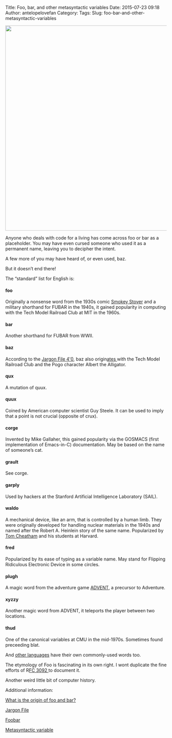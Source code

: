 Title: Foo, bar, and other metasyntactic variables
Date: 2015-07-23 09:18
Author: antelopelovefan
Category: 
Tags: 
Slug: foo-bar-and-other-metasyntactic-variables

<img src="https://d262ilb51hltx0.cloudfront.net/max/600/1*jQEX5RU7n6DSj1_xgeUmsA.jpeg" width="640" height="640" />

Anyone who deals with code for a living has come across foo or bar as a placeholder. You may have even cursed someone who used it as a permanent name, leaving you to decipher the intent.

A few more of you may have heard of, or even used, baz.

But it doesn’t end there!

The “standard” list for English is:

#### foo

Originally a nonsense word from the 1930s comic [Smokey Stover](https://en.wikipedia.org/wiki/Smokey_Stover) and a military shorthand for FUBAR in the 1940s, it gained popularity in computing with the Tech Model Railroad Club at MIT in the 1960s.

#### bar

Another shorthand for FUBAR from WWII.

#### baz

According to the [Jargon File 4'0](http://www.jargon.net/jargonfile/b/baz.html), baz also origin[ates ](https://en.wikipedia.org/wiki/Pogo_(comic_strip))with the Tech Model Railroad Club and the Pogo character Albert the Alligator.

#### qux

A mutation of quux.

#### quux

Coined by American computer scientist Guy Steele. It can be used to imply that a point is not crucial (opposite of crux).

#### corge

Invented by Mike Gallaher, this gained popularity via the GOSMACS (first implementation of Emacs-in-C) documentation. May be based on the name of someone’s cat.

#### grault

See corge.

#### garply

Used by hackers at the Stanford Artificial Intelligence Laboratory (SAIL).

#### waldo

A mechanical device, like an arm, that is controlled by a human limb. They were originally developed for handling nuclear materials in the 1940s and named after the Robert A. Heinlein story of the same name. Popularized by [Tom Cheatham](http://news.harvard.edu/gazette/story/2007/04/thomas-edward-cheatham-jr/) and his students at Harvard.

#### fred

Popularized by its ease of typing as a variable name. May stand for Flipping Ridiculous Electronic Device in some circles.

#### plugh

A magic word from the adventure game [ADVENT](http://www.jar[gon.net/j](https://en.wikipedia.org/wiki/Colossal_Cave_Adventure)argonfile/a/ADVENT.html), a precursor to Adventure.

#### xyzzy

Another magic word from ADVENT, it teleports the player between two locations.

#### thud

One of the canonical variables at CMU in the mid-1970s. Sometimes found preceeding blat.

And [other languages](https://en.wikipedia.org/wiki/Metasyntactic_variable) have their own commonly-used words too.

The etymology of Foo is fascinating in its own right. I wont duplicate the fine efforts of R[FC 3092 ](http://www.faqs.org/rfcs/rfc3092.html)to document it.

Another weird little bit of computer history.

Additional information:

[What is the origin of foo and bar?](http://stackoverflow.com/questions/4868904/what-is-the-origin-of-foo-and-bar)

[Jargon File](http://www.jargon.net/jargonfile/)

[Foobar](https://en.wikipedia.org/wiki/Foobar)

[Metasyntactic variable](https://en.wikipedia.org/wiki/Metasyntactic_variable)

